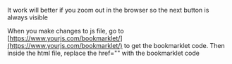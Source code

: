 It work will better if you zoom out in the browser so the next button is always visible

When you make changes to js file, go to [https://www.yourjs.com/bookmarklet/](https://www.yourjs.com/bookmarklet/) to get the bookmarklet code.  Then inside the html file, replace the href="" with the bookmarklet code